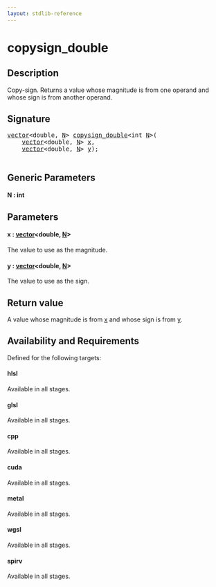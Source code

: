```yaml
---
layout: stdlib-reference
---
```


# copysign\_double

## Description

Copy-sign. Returns a value whose magnitude is from one operand and whose sign is from another operand.



## Signature 

<pre>
<a href="../types/vector/index.html" class="code_type">vector</a>&lt;<span class="code_keyword">double</span>, <a href="copysign_double.html#decl-N" class="code_var">N</a>&gt; <a href="copysign_double.html">copysign_double</a>&lt;<span class="code_keyword">int</span> <a href="copysign_double.html#decl-N" class="code_var">N</a>&gt;(
    <a href="../types/vector/index.html" class="code_type">vector</a>&lt;<span class="code_keyword">double</span>, <a href="copysign_double.html#decl-N" class="code_var">N</a>&gt; <a href="copysign_double.html#decl-x" class="code_param">x</a>,
    <a href="../types/vector/index.html" class="code_type">vector</a>&lt;<span class="code_keyword">double</span>, <a href="copysign_double.html#decl-N" class="code_var">N</a>&gt; <a href="copysign_double.html#decl-y" class="code_param">y</a>);

</pre>

## Generic Parameters

####  <a id="decl-N"></a>N  : int

## Parameters

####  <a id="decl-x"></a>x  : [vector](../types/vector/index.html)\<double, [N](../types/vector/index.html#decl-N)\>
The value to use as the magnitude.

####  <a id="decl-y"></a>y  : [vector](../types/vector/index.html)\<double, [N](../types/vector/index.html#decl-N)\>
The value to use as the sign.


## Return value
A value whose magnitude is from <span class='code'><a href="copysign_double.html#decl-x" class="code_param">x</a></span> and whose sign is from <span class='code'><a href="copysign_double.html#decl-y" class="code_param">y</a></span>.


## Availability and Requirements

Defined for the following targets:

#### hlsl
Available in all stages.

#### glsl
Available in all stages.

#### cpp
Available in all stages.

#### cuda
Available in all stages.

#### metal
Available in all stages.

#### wgsl
Available in all stages.

#### spirv
Available in all stages.



